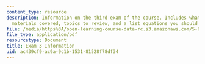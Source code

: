 ```yaml
---
content_type: resource
description: Information on the third exam of the course. Includes what to bring,
  materials covered, topics to review, and a list equations you should know.
file: /media/https%3A/open-learning-course-data-rc.s3.amazonaws.com/5-60-thermodynamics-kinetics-spring-2008/ac439cf9ac9a9c1b153181528f78df34_exam3_info.pdf
file_type: application/pdf
resourcetype: Document
title: Exam 3 Information
uid: ac439cf9-ac9a-9c1b-1531-81528f78df34
---
```

